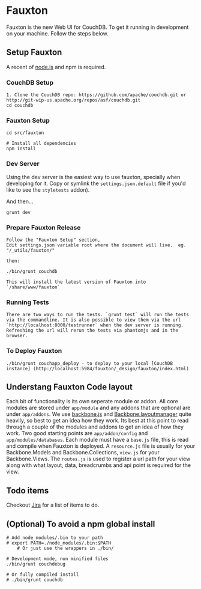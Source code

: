 Fauxton
=======

Fauxton is the new Web UI for CouchDB. To get it running in development on your machine. Follow the steps below.

## Setup Fauxton ##

A recent of [node.js](http://nodejs.org/) and npm is required.

### CouchDB Setup ###

    1. Clone the CouchDB repo: https://github.com/apache/couchdb.git or http://git-wip-us.apache.org/repos/asf/couchdb.git
    cd couchdb

### Fauxton Setup ###

    cd src/fauxton

    # Install all dependencies
    npm install

### Dev Server
Using the dev server is the easiest way to use fauxton, specially when
developing for it. Copy or symlink the `settings.json.default` file if you'd like to see the `styletests` addon).

And then...

    grunt dev

### Prepare Fauxton Release
    Follow the "Fauxton Setup" section,
    Edit settings.json variable root where the document will live.  eg.  "/_utils/fauxton/"
    
    then:

    ./bin/grunt couchdb

    This will install the latest version of Fauxton into `/share/www/fauxton`

### Running Tests
    There are two ways to run the tests. `grunt test` will run the tests via the commandline. It is also possible to view them via the url
    `http://localhost:8000/testrunner` when the dev server is running. Refreshing the url will rerun the tests via phantomjs and in the browser.

### To Deploy Fauxton

    ./bin/grunt couchapp_deploy - to deploy to your local [CouchDB instance] (http://localhost:5984/fauxton/_design/fauxton/index.html)

## Understang Fauxton Code layout

Each bit of functionality is its own seperate module or addon. All core modules are stored under `app/module` and any addons that are optional are under `app/addons`.
We use [backbone.js](http://backbonejs.org/) and [Backbone.layoutmanager](https://github.com/tbranyen/backbone.layoutmanager) quite heavily, so best to get an idea how they work.
Its best at this point to read through a couple of the modules and addons to get an idea of how they work. Two good starting points are `app/addon/config` and `app/modules/databases`.
Each module must have a `base.js` file, this is read and compile when Fauxton is deployed. A `resource.js` file is usually for your Backbone.Models and Backbone.Collections,
`view.js` for your Backbone.Views. The `routes.js` is used to register a url path for your view along with what layout, data, breadcrumbs and api point is required for the view.

## Todo items

Checkout [Jira](https://issues.apache.org/jira/browse/COUCHDB/component/12320406) for a list of items to do.

## (Optional) To avoid a npm global install
    # Add node_modules/.bin to your path
    # export PATH=./node_modules/.bin:$PATH
		# Or just use the wrappers in ./bin/

    # Development mode, non minified files
    ./bin/grunt couchdebug

    # Or fully compiled install
    # ./bin/grunt couchdb
